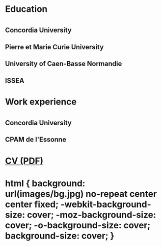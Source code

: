 <h1> 
  Education
<h1>
  <h2>
    Concordia University
  <h2>
  <h2>
    Pierre et Marie Curie University
  <h2>
  <h2>
    University of Caen-Basse Normandie
  <h2>
  <h2>
    ISSEA
  <h2>
    
    
<h1> 
  Work experience
<h1>
   <h2>
    Concordia University
  <h2>
   <h2>
    CPAM de l'Essonne
  <h2>
  
<h1> 
  <a href="https://github.com/Djimdou/djimdou.github.io/blob/master/Profile.pdf" target="_blank">CV (PDF)</a>
<h1>

html { 
  background: url(images/bg.jpg) no-repeat center center fixed; 
  -webkit-background-size: cover;
  -moz-background-size: cover;
  -o-background-size: cover;
  background-size: cover;
}
